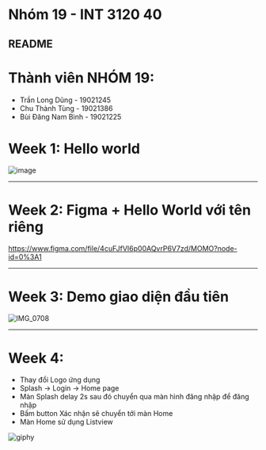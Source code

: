 # Nhóm 19 - INT 3120 40

## README    

# Thành viên NHÓM 19: 
* Trần Long Dũng - 19021245
* Chu Thành Tùng - 19021386
* Bùi Đăng Nam Bình - 19021225

# Week 1: Hello world


![image](https://user-images.githubusercontent.com/62632444/190583727-120a6125-c1f7-4ba7-8487-20448ed0088f.png)

----

# Week 2: Figma + Hello World với tên riêng

https://www.figma.com/file/4cuFJfVI6p00AQvrP6V7zd/MOMO?node-id=0%3A1

----

# Week 3: Demo giao diện đầu tiên
![IMG_0708](https://user-images.githubusercontent.com/62632444/193206758-0523a60a-fdb4-44cd-8fc5-5b993c1a264f.gif)

----

# Week 4: 
* Thay đổi Logo ứng dụng
* Splash -> Login -> Home page
* Màn Splash delay 2s sau đó chuyển qua màn hình đăng nhập để đăng nhập
* Bấm button Xác nhận sẽ chuyển tới màn Home
* Màn Home sử dụng Listview

![giphy](https://user-images.githubusercontent.com/62632444/193201226-9ce2caa0-bf6a-4576-aea1-d5022397bb54.gif)


